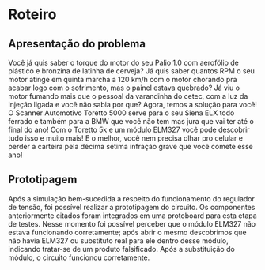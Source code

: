 # Roteiro

## Apresentação do problema

Você já quis saber o torque do motor do seu Palio 1.0 com aerofólio de plástico e bronzina de latinha de cerveja? Já quis saber quantos RPM o seu motor atinge em quinta marcha a 120 km/h com o motor chorando pra acabar logo com o sofrimento, mas o painel estava quebrado? Já viu o motor fumando mais que o pessoal da varandinha do cetec, com a luz da injeção ligada e você não sabia por que? Agora, temos a solução para você! O Scanner Automotivo Toretto 5000 serve para o seu Siena ELX todo ferrado e também para a BMW que você não tem mas jura que vai ter até o final do ano! Com o Toretto 5k e um módulo ELM327 você pode descobrir tudo isso e muito mais! E o melhor, você nem precisa olhar pro celular e perder a carteira pela décima sétima infração grave que você comete esse ano!

## Prototipagem

Após a simulação bem-sucedida a respeito do funcionamento do regulador de tensão, foi possível realizar a prototipagem do circuito. Os componentes anteriormente citados foram integrados em uma protoboard para esta etapa de testes. Nesse momento foi possível perceber que o módulo ELM327 não estava funcionando corretamente; após abrir o mesmo descobrimos que não havia ELM327 ou substituto real para ele dentro desse módulo, indicando tratar-se de um produto falsificado. Após a substituição do módulo, o circuito funcionou corretamente.
